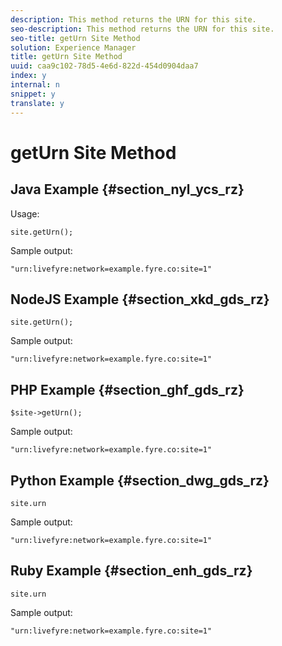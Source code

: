```yaml
---
description: This method returns the URN for this site.
seo-description: This method returns the URN for this site.
seo-title: getUrn Site Method
solution: Experience Manager
title: getUrn Site Method
uuid: caa9c102-78d5-4e6d-822d-454d0904daa7
index: y
internal: n
snippet: y
translate: y
---
```


# getUrn Site Method


## Java Example {#section_nyl_ycs_rz}

Usage:

```
site.getUrn();
```
Sample output: 

```
"urn:livefyre:network=example.fyre.co:site=1" 

```

## NodeJS Example {#section_xkd_gds_rz}


```
site.getUrn(); 

```
Sample output: 

```
"urn:livefyre:network=example.fyre.co:site=1" 

```

## PHP Example {#section_ghf_gds_rz}


```
$site->getUrn(); 

```
Sample output: 

```
"urn:livefyre:network=example.fyre.co:site=1" 

```

## Python Example {#section_dwg_gds_rz}


```
site.urn 

```
Sample output: 

```
"urn:livefyre:network=example.fyre.co:site=1" 

```

## Ruby Example {#section_enh_gds_rz}


```
site.urn 

```
Sample output: 

```
"urn:livefyre:network=example.fyre.co:site=1"
```
